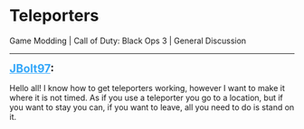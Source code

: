 # Teleporters
Game Modding | Call of Duty: Black Ops 3 | General Discussion

---
<strong style="font-size: 1.4em;"><span style="text-decoration: underline;text-decoration-color: #34a7f9;"><span style="color:#34a7f9;">JBolt97</span></span>:</strong>

<p>Hello all! I know how to get teleporters working, however I want to make it where it is not timed. As if you use a teleporter you go to a location, but if you want to stay you can, if you want to leave, all you need to do is stand on it.</p>
